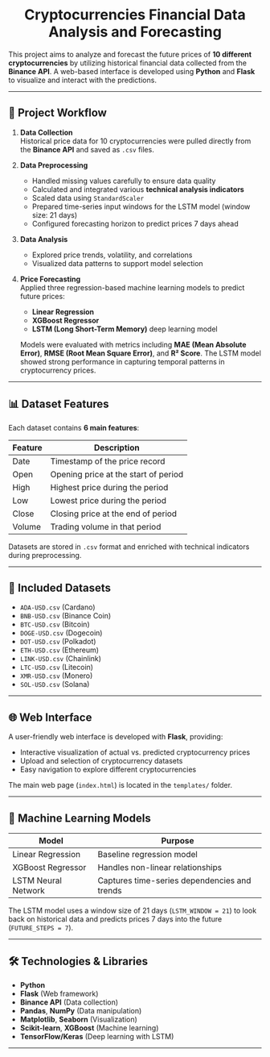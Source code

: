 <h1 align="center">Cryptocurrencies Financial Data Analysis and Forecasting</h1>

This project aims to analyze and forecast the future prices of **10 different cryptocurrencies** by utilizing historical financial data collected from the **Binance API**. A web-based interface is developed using **Python** and **Flask** to visualize and interact with the predictions.

---

## 🔄 Project Workflow

1. **Data Collection**  
   Historical price data for 10 cryptocurrencies were pulled directly from the **Binance API** and saved as `.csv` files.

2. **Data Preprocessing**  
   - Handled missing values carefully to ensure data quality  
   - Calculated and integrated various **technical analysis indicators**  
   - Scaled data using `StandardScaler`  
   - Prepared time-series input windows for the LSTM model (window size: 21 days)  
   - Configured forecasting horizon to predict prices 7 days ahead

3. **Data Analysis**  
   - Explored price trends, volatility, and correlations  
   - Visualized data patterns to support model selection  

4. **Price Forecasting**  
   Applied three regression-based machine learning models to predict future prices:  
   - **Linear Regression**  
   - **XGBoost Regressor**  
   - **LSTM (Long Short-Term Memory)** deep learning model  

   Models were evaluated with metrics including **MAE (Mean Absolute Error)**, **RMSE (Root Mean Square Error)**, and **R² Score**. The LSTM model showed strong performance in capturing temporal patterns in cryptocurrency prices.

---

## 📊 Dataset Features

Each dataset contains **6 main features**:

| Feature | Description                          |
|---------|------------------------------------|
| Date    | Timestamp of the price record       |
| Open    | Opening price at the start of period|
| High    | Highest price during the period     |
| Low     | Lowest price during the period      |
| Close   | Closing price at the end of period  |
| Volume  | Trading volume in that period       |

Datasets are stored in `.csv` format and enriched with technical indicators during preprocessing.

---

## 📁 Included Datasets

- `ADA-USD.csv` (Cardano)  
- `BNB-USD.csv` (Binance Coin)  
- `BTC-USD.csv` (Bitcoin)  
- `DOGE-USD.csv` (Dogecoin)  
- `DOT-USD.csv` (Polkadot)  
- `ETH-USD.csv` (Ethereum)  
- `LINK-USD.csv` (Chainlink)  
- `LTC-USD.csv` (Litecoin)  
- `XMR-USD.csv` (Monero)  
- `SOL-USD.csv` (Solana)  

---


## 🌐 Web Interface

A user-friendly web interface is developed with **Flask**, providing:

- Interactive visualization of actual vs. predicted cryptocurrency prices  
- Upload and selection of cryptocurrency datasets  
- Easy navigation to explore different cryptocurrencies  

The main web page (`index.html`) is located in the `templates/` folder.

---

## 🧠 Machine Learning Models

| Model              | Purpose                                |
|--------------------|---------------------------------------|
| Linear Regression   | Baseline regression model              |
| XGBoost Regressor   | Handles non-linear relationships       |
| LSTM Neural Network | Captures time-series dependencies and trends |

The LSTM model uses a window size of 21 days (`LSTM_WINDOW = 21`) to look back on historical data and predicts prices 7 days into the future (`FUTURE_STEPS = 7`).

---

## 🛠️ Technologies & Libraries

- **Python**  
- **Flask** (Web framework)  
- **Binance API** (Data collection)  
- **Pandas**, **NumPy** (Data manipulation)  
- **Matplotlib**, **Seaborn** (Visualization)  
- **Scikit-learn**, **XGBoost** (Machine learning)  
- **TensorFlow/Keras** (Deep learning with LSTM)  

---


